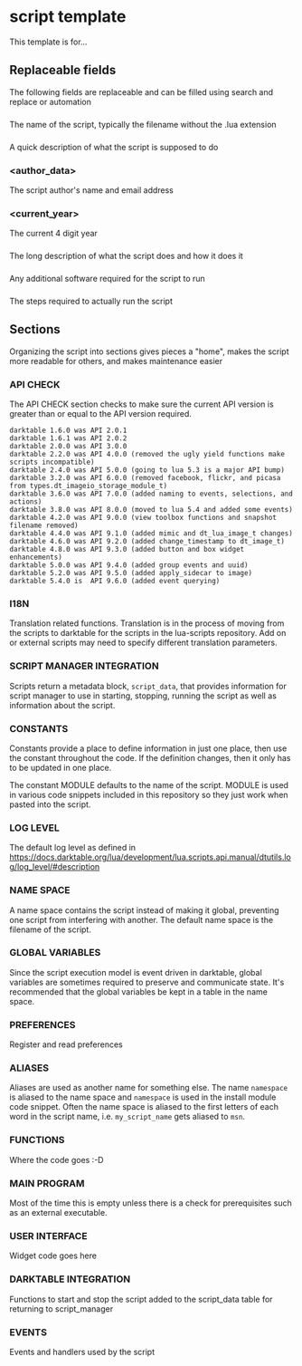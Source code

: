 # script template

This template is for...

## Replaceable fields

The following fields are replaceable and can be filled using search and replace or automation

### <name>

The name of the script, typically the filename without the .lua extension

### <purpose>

A quick description of what the script is supposed to do

### <author_data>

The script author's name and email address

### <current_year>

The current 4 digit year

### <description>

The long description of what the script does and how it does it

### <additional software>

Any additional software required for the script to run

### <usage>

The steps required to actually run the script

## Sections

Organizing the script into sections gives pieces a "home", makes the script more readable for others, and makes maintenance easier

### API CHECK

The API CHECK section checks to make sure the current API version is greater than or equal to the API version required.

```
darktable 1.6.0 was API 2.0.1
darktable 1.6.1 was API 2.0.2
darktable 2.0.0 was API 3.0.0
darktable 2.2.0 was API 4.0.0 (removed the ugly yield functions make scripts incompatible)
darktable 2.4.0 was API 5.0.0 (going to lua 5.3 is a major API bump)
darktable 3.2.0 was API 6.0.0 (removed facebook, flickr, and picasa from types.dt_imageio_storage_module_t)
darktable 3.6.0 was API 7.0.0 (added naming to events, selections, and actions)
darktable 3.8.0 was API 8.0.0 (moved to lua 5.4 and added some events)
darktable 4.2.0 was API 9.0.0 (view toolbox functions and snapshot filename removed)
darktable 4.4.0 was API 9.1.0 (added mimic and dt_lua_image_t changes)
darktable 4.6.0 was API 9.2.0 (added change_timestamp to dt_image_t)
darktable 4.8.0 was API 9.3.0 (added button and box widget enhancements)
darktable 5.0.0 was API 9.4.0 (added group events and uuid)
darktable 5.2.0 was API 9.5.0 (added apply_sidecar to image)
darktable 5.4.0 is  API 9.6.0 (added event querying)
```

### I18N

Translation related functions.  Translation is in the process of moving from the scripts to darktable for the scripts in the lua-scripts repository.  Add on or external scripts may need to specify different translation parameters.

### SCRIPT MANAGER INTEGRATION

Scripts return a metadata block, `script_data`, that provides information for script manager to use in starting, stopping, running the script as well as information about the script.

### CONSTANTS

Constants provide a place to define information in just one place, then use the constant throughout the code.  If the definition changes, then it only has to be updated in one place.

The constant MODULE defaults to the name of the script.  MODULE is used in various code snippets included in this repository so they just work when pasted into the script.

### LOG LEVEL

The default log level as defined in https://docs.darktable.org/lua/development/lua.scripts.api.manual/dtutils.log/log_level/#description

### NAME SPACE

A name space contains the script instead of making it global, preventing one script from interfering with another.  The default name space is the filename of the script.

### GLOBAL VARIABLES

Since the script execution model is event driven in darktable, global variables are sometimes required to preserve and communicate state.  It's recommended that the global variables be kept in a table in the name space.

### PREFERENCES

Register and read preferences

### ALIASES

Aliases are used as another name for something else.  The name `namespace` is aliased to the name space and `namespace` is used in the install module code snippet.  Often the name space is aliased to the first letters of each word in the script name, i.e. `my_script_name` gets aliased to `msn`.

### FUNCTIONS

Where the code goes :-D

### MAIN PROGRAM

Most of the time this is empty unless there is a check for prerequisites such as an external executable.

### USER INTERFACE

Widget code goes here

### DARKTABLE INTEGRATION

Functions to start and stop the script added to the script_data table for returning to script_manager

### EVENTS

Events and handlers used by the script